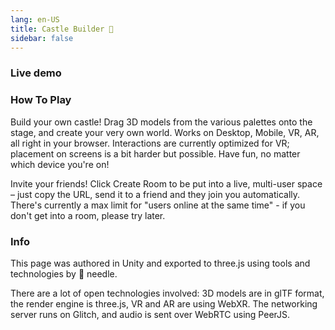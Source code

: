 ```yaml
---
lang: en-US
title: Castle Builder 🏰
sidebar: false
---
```


### Live demo

<sample src="https://castle.needle.tools" />

### How To Play
Build your own castle! Drag 3D models from the various palettes onto the stage, and create your very own world.
Works on Desktop, Mobile, VR, AR, all right in your browser. Interactions are currently optimized for VR; placement on screens is a bit harder but possible. Have fun, no matter which device you're on!

Invite your friends! Click Create Room to be put into a live, multi-user space – just copy the URL, send it to a friend and they join you automatically.
There's currently a max limit for "users online at the same time" - if you don't get into a room, please try later.

### Info
This page was authored in Unity and exported to three.js using tools and technologies by 🌵 needle.

There are a lot of open technologies involved: 3D models are in glTF format, the render engine is three.js, VR and AR are using WebXR. The networking server runs on Glitch, and audio is sent over WebRTC using PeerJS.